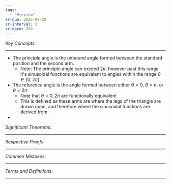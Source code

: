 ```yaml
---
tags:
  - "#review"
sr-due: 2025-09-20
sr-interval: 3
sr-ease: 250
---
```

*Key Concepts:*
___

- The principle angle is the unbound angle formed between the standard position and the second arm. 
	- Note: The principle angle can exceed $2\pi$, however past this range it's sinusoidal functions are equivalent to angles within the range $\theta \in [0, 2\pi]$
- The reference angle is the angle formed between either $\theta = 0$, $\theta = \pi$, or $\theta = 2\pi$
	- Note that $\theta = 0, 2\pi$ are functionally equivalent
	- This is defined as these arms are where the legs of the triangle are drawn upon, and therefore where the sinusoidal functions are derived from. 
- 

*Significant Theorems:*
___

*Respective Proofs*
___

*Common Mistakes:*
___

*Terms and Definitions:*
___

